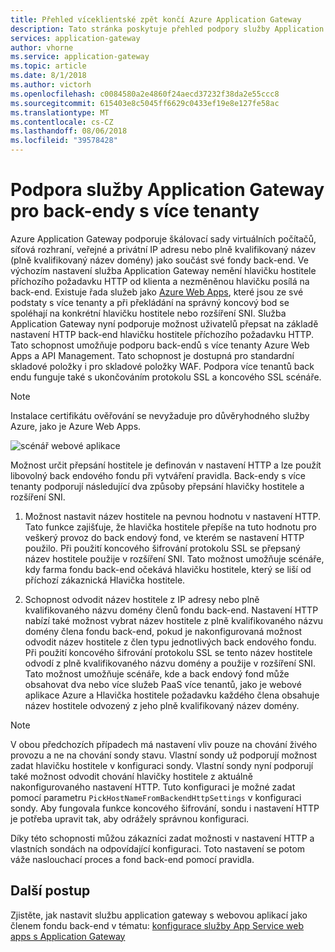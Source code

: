 ```yaml
---
title: Přehled víceklientské zpět končí Azure Application Gateway
description: Tato stránka poskytuje přehled podpory služby Application Gateway pro back-endy s více tenanty.
services: application-gateway
author: vhorne
ms.service: application-gateway
ms.topic: article
ms.date: 8/1/2018
ms.author: victorh
ms.openlocfilehash: c0084580a2e4860f24aecd37232f38da2e55ccc8
ms.sourcegitcommit: 615403e8c5045ff6629c0433ef19e8e127fe58ac
ms.translationtype: MT
ms.contentlocale: cs-CZ
ms.lasthandoff: 08/06/2018
ms.locfileid: "39578428"
---
```

# <a name="application-gateway-support-for-multi-tenant-back-ends"></a>Podpora služby Application Gateway pro back-endy s více tenanty

Azure Application Gateway podporuje škálovací sady virtuálních počítačů, síťová rozhraní, veřejné a privátní IP adresu nebo plně kvalifikovaný název (plně kvalifikovaný název domény) jako součást své fondy back-end. Ve výchozím nastavení služba Application Gateway nemění hlavičku hostitele příchozího požadavku HTTP od klienta a nezměněnou hlavičku posílá na back-end. Existuje řada služeb jako [Azure Web Apps](../app-service/app-service-web-overview.md), které jsou ze své podstaty s více tenanty a při překládání na správný koncový bod se spoléhají na konkrétní hlavičku hostitele nebo rozšíření SNI. Služba Application Gateway nyní podporuje možnost uživatelů přepsat na základě nastavení HTTP back-end hlavičku hostitele příchozího požadavku HTTP. Tato schopnost umožňuje podporu back-endů s více tenanty Azure Web Apps a API Management. Tato schopnost je dostupná pro standardní skladové položky i pro skladové položky WAF. Podpora více tenantů back endu funguje také s ukončováním protokolu SSL a koncového SSL scénáře.

> [!NOTE]
> Instalace certifikátu ověřování se nevyžaduje pro důvěryhodného služby Azure, jako je Azure Web Apps.

![scénář webové aplikace](./media/application-gateway-web-app-overview/scenario.png)

Možnost určit přepsání hostitele je definován v nastavení HTTP a lze použít libovolný back endového fondu při vytváření pravidla. Back-endy s více tenanty podporují následující dva způsoby přepsání hlavičky hostitele a rozšíření SNI.

1. Možnost nastavit název hostitele na pevnou hodnotu v nastavení HTTP. Tato funkce zajišťuje, že hlavička hostitele přepíše na tuto hodnotu pro veškerý provoz do back endový fond, ve kterém se nastavení HTTP použilo. Při použití koncového šifrování protokolu SSL se přepsaný název hostitele použije v rozšíření SNI. Tato možnost umožňuje scénáře, kdy farma fondu back-end očekává hlavičku hostitele, který se liší od příchozí zákaznická Hlavička hostitele.

2. Schopnost odvodit název hostitele z IP adresy nebo plně kvalifikovaného názvu domény členů fondu back-end. Nastavení HTTP nabízí také možnost vybrat název hostitele z plně kvalifikovaného názvu domény člena fondu back-end, pokud je nakonfigurovaná možnost odvodit název hostitele z člen typu jednotlivých back endového fondu. Při použití koncového šifrování protokolu SSL se tento název hostitele odvodí z plně kvalifikovaného názvu domény a použije v rozšíření SNI. Tato možnost umožňuje scénáře, kde a back endový fond může obsahovat dva nebo více služeb PaaS více tenantů, jako je webové aplikace Azure a Hlavička hostitele požadavku každého člena obsahuje název hostitele odvozený z jeho plně kvalifikovaný název domény.

> [!NOTE]
> V obou předchozích případech má nastavení vliv pouze na chování živého provozu a ne na chování sondy stavu. Vlastní sondy už podporují možnost zadat hlavičku hostitele v konfiguraci sondy. Vlastní sondy nyní podporují také možnost odvodit chování hlavičky hostitele z aktuálně nakonfigurovaného nastavení HTTP. Tuto konfiguraci je možné zadat pomocí parametru `PickHostNameFromBackendHttpSettings` v konfiguraci sondy. Aby fungovala funkce koncového šifrování, sondu i nastavení HTTP je potřeba upravit tak, aby odrážely správnou konfiguraci.

Díky této schopnosti můžou zákazníci zadat možnosti v nastavení HTTP a vlastních sondách na odpovídající konfiguraci. Toto nastavení se potom váže naslouchací proces a fond back-end pomocí pravidla.

## <a name="next-steps"></a>Další postup

Zjistěte, jak nastavit službu application gateway s webovou aplikací jako členem fondu back-end v tématu: [konfigurace služby App Service web apps s Application Gateway](application-gateway-web-app-powershell.md)
